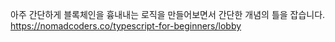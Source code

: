 아주 간단하게 블록체인을 흉내내는 로직을 만들어보면서 간단한 개념의 틀을 잡습니다.
<a href="https://nomadcoders.co/typescript-for-beginners/lobby">https://nomadcoders.co/typescript-for-beginners/lobby</a>
